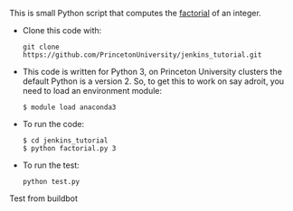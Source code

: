 This is small Python script that computes the [factorial](https://en.wikipedia.org/wiki/Factorial) of an integer.
- Clone this code with:
  ```
  git clone https://github.com/PrincetonUniversity/jenkins_tutorial.git
  ```
- This code is written for Python 3, on Princeton University clusters
  the default Python is a version 2. So, to get this to work on say adroit,
  you need to load an environment module:
  ```
  $ module load anaconda3
  ```
- To run the code:
  ```
  $ cd jenkins_tutorial
  $ python factorial.py 3
  ```
- To run the test:
  ```
  python test.py
  ```

Test from buildbot
